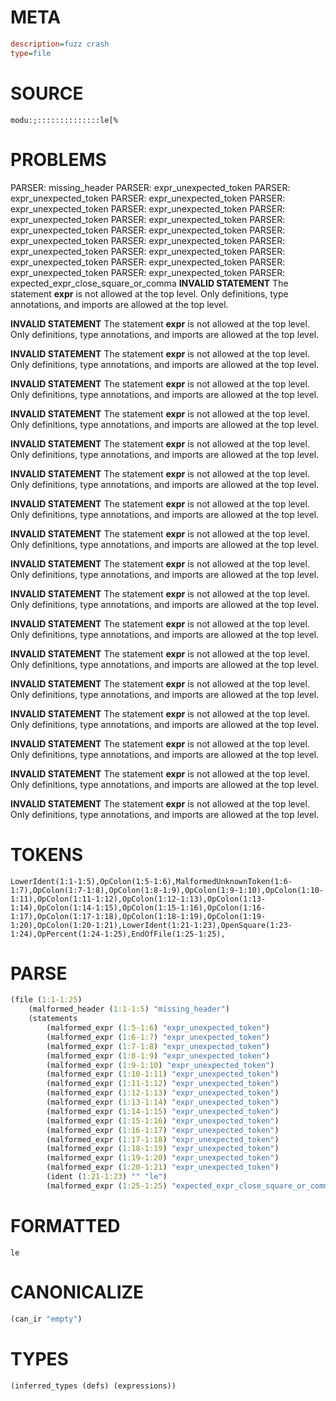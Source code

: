 # META
~~~ini
description=fuzz crash
type=file
~~~
# SOURCE
~~~roc
modu:;::::::::::::::le[%
~~~
# PROBLEMS
PARSER: missing_header
PARSER: expr_unexpected_token
PARSER: expr_unexpected_token
PARSER: expr_unexpected_token
PARSER: expr_unexpected_token
PARSER: expr_unexpected_token
PARSER: expr_unexpected_token
PARSER: expr_unexpected_token
PARSER: expr_unexpected_token
PARSER: expr_unexpected_token
PARSER: expr_unexpected_token
PARSER: expr_unexpected_token
PARSER: expr_unexpected_token
PARSER: expr_unexpected_token
PARSER: expr_unexpected_token
PARSER: expr_unexpected_token
PARSER: expr_unexpected_token
PARSER: expr_unexpected_token
PARSER: expected_expr_close_square_or_comma
**INVALID STATEMENT**
The statement **expr** is not allowed at the top level.
Only definitions, type annotations, and imports are allowed at the top level.

**INVALID STATEMENT**
The statement **expr** is not allowed at the top level.
Only definitions, type annotations, and imports are allowed at the top level.

**INVALID STATEMENT**
The statement **expr** is not allowed at the top level.
Only definitions, type annotations, and imports are allowed at the top level.

**INVALID STATEMENT**
The statement **expr** is not allowed at the top level.
Only definitions, type annotations, and imports are allowed at the top level.

**INVALID STATEMENT**
The statement **expr** is not allowed at the top level.
Only definitions, type annotations, and imports are allowed at the top level.

**INVALID STATEMENT**
The statement **expr** is not allowed at the top level.
Only definitions, type annotations, and imports are allowed at the top level.

**INVALID STATEMENT**
The statement **expr** is not allowed at the top level.
Only definitions, type annotations, and imports are allowed at the top level.

**INVALID STATEMENT**
The statement **expr** is not allowed at the top level.
Only definitions, type annotations, and imports are allowed at the top level.

**INVALID STATEMENT**
The statement **expr** is not allowed at the top level.
Only definitions, type annotations, and imports are allowed at the top level.

**INVALID STATEMENT**
The statement **expr** is not allowed at the top level.
Only definitions, type annotations, and imports are allowed at the top level.

**INVALID STATEMENT**
The statement **expr** is not allowed at the top level.
Only definitions, type annotations, and imports are allowed at the top level.

**INVALID STATEMENT**
The statement **expr** is not allowed at the top level.
Only definitions, type annotations, and imports are allowed at the top level.

**INVALID STATEMENT**
The statement **expr** is not allowed at the top level.
Only definitions, type annotations, and imports are allowed at the top level.

**INVALID STATEMENT**
The statement **expr** is not allowed at the top level.
Only definitions, type annotations, and imports are allowed at the top level.

**INVALID STATEMENT**
The statement **expr** is not allowed at the top level.
Only definitions, type annotations, and imports are allowed at the top level.

**INVALID STATEMENT**
The statement **expr** is not allowed at the top level.
Only definitions, type annotations, and imports are allowed at the top level.

**INVALID STATEMENT**
The statement **expr** is not allowed at the top level.
Only definitions, type annotations, and imports are allowed at the top level.

**INVALID STATEMENT**
The statement **expr** is not allowed at the top level.
Only definitions, type annotations, and imports are allowed at the top level.

# TOKENS
~~~zig
LowerIdent(1:1-1:5),OpColon(1:5-1:6),MalformedUnknownToken(1:6-1:7),OpColon(1:7-1:8),OpColon(1:8-1:9),OpColon(1:9-1:10),OpColon(1:10-1:11),OpColon(1:11-1:12),OpColon(1:12-1:13),OpColon(1:13-1:14),OpColon(1:14-1:15),OpColon(1:15-1:16),OpColon(1:16-1:17),OpColon(1:17-1:18),OpColon(1:18-1:19),OpColon(1:19-1:20),OpColon(1:20-1:21),LowerIdent(1:21-1:23),OpenSquare(1:23-1:24),OpPercent(1:24-1:25),EndOfFile(1:25-1:25),
~~~
# PARSE
~~~clojure
(file (1:1-1:25)
	(malformed_header (1:1-1:5) "missing_header")
	(statements
		(malformed_expr (1:5-1:6) "expr_unexpected_token")
		(malformed_expr (1:6-1:7) "expr_unexpected_token")
		(malformed_expr (1:7-1:8) "expr_unexpected_token")
		(malformed_expr (1:8-1:9) "expr_unexpected_token")
		(malformed_expr (1:9-1:10) "expr_unexpected_token")
		(malformed_expr (1:10-1:11) "expr_unexpected_token")
		(malformed_expr (1:11-1:12) "expr_unexpected_token")
		(malformed_expr (1:12-1:13) "expr_unexpected_token")
		(malformed_expr (1:13-1:14) "expr_unexpected_token")
		(malformed_expr (1:14-1:15) "expr_unexpected_token")
		(malformed_expr (1:15-1:16) "expr_unexpected_token")
		(malformed_expr (1:16-1:17) "expr_unexpected_token")
		(malformed_expr (1:17-1:18) "expr_unexpected_token")
		(malformed_expr (1:18-1:19) "expr_unexpected_token")
		(malformed_expr (1:19-1:20) "expr_unexpected_token")
		(malformed_expr (1:20-1:21) "expr_unexpected_token")
		(ident (1:21-1:23) "" "le")
		(malformed_expr (1:25-1:25) "expected_expr_close_square_or_comma")))
~~~
# FORMATTED
~~~roc
le
~~~
# CANONICALIZE
~~~clojure
(can_ir "empty")
~~~
# TYPES
~~~clojure
(inferred_types (defs) (expressions))
~~~